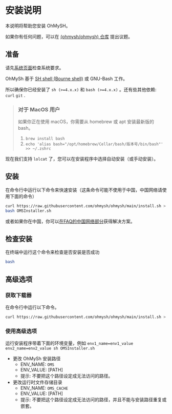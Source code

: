 # 安装说明

本说明将帮助您安装 OhMySH。

如果你有任何问题，可以在 [(ohmysh/ohmysh) 仓库](https://github.com/ohmysh/ohmysh/issues) 提出议题。

## 准备

请先[系统页面](/zh_cn/getting-started/system)检查系统要求。

OhMySh 基于 [SH shell (Bourne shell)](https://en.wikipedia.org/wiki/Bourne_shell) 或 GNU-Bash 工作。

所以确保你已经安装了 `sh (>=4.x.x)` 和 `bash (>=4.x.x)` 。还有些其他依赖: `curl` `git` .

> ### 对于 MacOS 用户
> 如果你正在使用 macOS，你需要从 homebrew 或 apt 安装最新版的 bash。
> 1. `brew install bash`
> 2. `echo 'alias bash="/opt/homebrew/Cellar/bash/版本号/bin/bash"' >> ~/.zshrc`

现在我们支持 `lolcat` 了，您可以在安装程序中选择自动安装（或手动安装）。

## 安装

在命令行中运行以下命令来快速安装（这条命令可能不使用于中国，中国网络请使用下面的命令）

```bash
curl https://raw.githubusercontent.com/ohmysh/ohmysh/main/install.sh > OMSInstaller.sh
bash OMSInstaller.sh
```


或者如果你在中国，你可以[在FAQ的中国网络部分](https://ohmysh.github.io/docs-v2/#/zh_cn/other/faq?id=%e4%b8%ad%e5%9b%bd%e7%bd%91%e7%bb%9c%e9%97%ae%e9%a2%98)获得解决方案。

<!--
或者如果你在中国，你可以使用这条命令来访问中国区镜像来获取安装程序。

```bash
curl https://gitee.com/ohmysh/ohmysh-mirror/raw/main/install.sh > OMSInstaller.sh
bash OMSInstaller.ah
```
-->

## 检查安装

在终端中运行这个命令来检查是否安装是否成功

```bash
bash
```

## 高级选项

### 获取下载器

在命令行中运行以下命令。

```sh
curl https://raw.githubusercontent.com/ohmysh/ohmysh/main/install.sh > OMSInstaller.sh
```

### 使用高级选项

运行安装程序带着下面的环境变量，例如 `env1_name=env1_value env2_name=env2_value sh OMSInstaller.sh`

- 更改 OhMySh 安装路径
  - ENV_NAME: `OMS`
  - ENV_VALUE: [PATH]
  - 提示: 不要把这个路径设定成无法访问的路径。
- 更改运行时文件存储目录
  - ENV_NAME: `OMS_CACHE`
  - ENV_VALUE: [PATH]
  - 提示: 不要把这个路径设定成无法访问的路径，并且不能与安装路径重复或嵌套。
